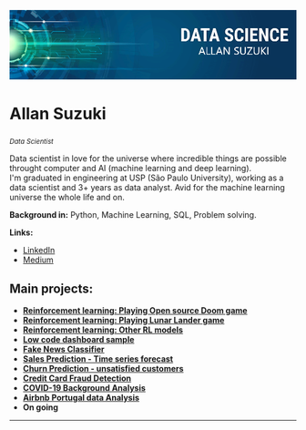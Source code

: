 <p align="center">
  <img src="intro_banner.png" >
</p>

# Allan Suzuki
<sub>*Data Scientist*</sub>

Data scientist in love for the universe where incredible things are possible throught computer and AI (machine learning and deep learning).
<br> I'm graduated in engineering at USP (São Paulo University), working as a data scientist and 3+ years as data analyst. Avid for the machine learning universe the whole life and on.

**Background in:** Python, Machine Learning, SQL, Problem solving.

**Links:**
* [LinkedIn](https://www.linkedin.com/in/allanysuzuki)
* [Medium](https://medium.com/@asuzukipk)


## Main projects:

* [**Reinforcement learning: Playing Open source Doom game**](https://huggingface.co/asuzuki/rl_course_vizdoom_health_gathering_supreme)
* [**Reinforcement learning: Playing Lunar Lander game**](https://huggingface.co/asuzuki/unit1-ppo-LunarLander-v2)
* [**Reinforcement learning: Other RL models**](https://huggingface.co/asuzuki)
* [**Low code dashboard sample**](https://github.com/allansuzuki/lowcode_dashboard)
* [**Fake News Classifier**](https://github.com/allansuzuki/BRFakeNews)
* [**Sales Prediction - Time series forecast**](https://github.com/allansuzuki/sales_predict)
* [**Churn Prediction - unsatisfied customers**](https://github.com/allansuzuki/Churn_Prediction)
* [**Credit Card Fraud Detection**](https://github.com/allansuzuki/Credit_Card_Fraud)
* [**COVID-19 Background Analysis**](https://github.com/allansuzuki/Brazil_Covid19_Analysis)
* [**Airbnb Portugal data Analysis**](https://github.com/allansuzuki/AirbnbPT_Analisys)
* **On going**

---
